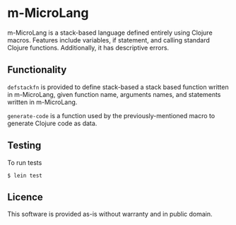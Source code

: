 # m-MicroLang

m-MicroLang is a stack-based language defined entirely using Clojure macros. Features include variables, if statement, and calling standard Clojure functions. Additionally, it has descriptive errors.

## Functionality 

`defstackfn` is provided to define stack-based a stack based function written in m-MicroLang, given function name, arguments names, and statements written in m-MicroLang. 

`generate-code` is a function used by the previously-mentioned macro to generate Clojure code as data.

## Testing

To run tests

    $ lein test

## Licence

This software is provided as-is without warranty and in public domain.
